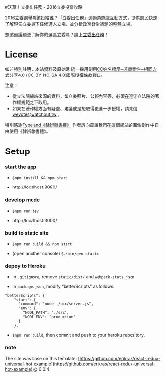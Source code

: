 
#沃草！立委出任務 - 2016立委投票攻略


2016立委選舉票該投給誰？「立委出任務」透過類遊戲互動方式，提供選民快速了解現任立委與下任候選人立場，並分析政黨針對議題的整體立場。

想透過議題更了解你的選區立委嗎？請上[立委出任務](http://wevote.tw/)！


# License

如非特別註明，本站資料及原始碼 統一採用創用[CC姓名標示─非商業性─相同方式分享4.0 (CC-BY-NC-SA 4.0)](https://creativecommons.org/licenses/by-nc-sa/4.0/)國際授權條款釋出。

注意：

- 從立法院網站來源的資料，如立委照片、公報內容等，必須在遵守立法院的著作權規範之下取用。
- 如果在著作權方面有疑慮、建議或是想取得更進一步授權，請來信 wevote@watchout.tw 。

特別感謝[Typeland《隸辨隸書體》](http://wytype.com/typeface/earlier/) 作者厉向晨讓我們在這個網站的圖像創作中自由使用《隸辨隸書體》。


# Setup

### start the app

- `$npm install && npm start`

- http://localhost:8080/

### develop mode

- `$npm run dev`

- http://localhost:3000/

### build to static site

- `$npm run build && npm start`

- (open another console) `$./bin/gen-static`

### depoy to Heroku

- In `.gitignore`, remove `static/dist/` and `webpack-stats.json`

- In `package.json`, modify “betterScripts” as follows:

``` 
"betterScripts": {
    "start": {
      "command": "node ./bin/server.js",
      "env": {
        "NODE_PATH": "./src",
        "NODE_ENV": “production"
      }
    },
```
- `$npm run build`, then commit and push to your heroku repository.


### note

The site was base on this template: [https://github.com/erikras/react-redux-universal-hot-example](https://github.com/erikras/react-redux-universal-hot-example) @ 0.0.4
